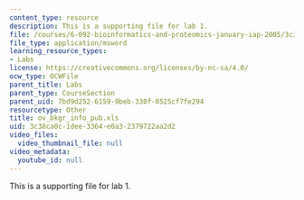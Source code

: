```yaml
---
content_type: resource
description: This is a supporting file for lab 1.
file: /courses/6-092-bioinformatics-and-proteomics-january-iap-2005/3c38ca0c1dee3364e0a32379722aa2d2_ov_bkgr_info_pub.xls
file_type: application/msword
learning_resource_types:
- Labs
license: https://creativecommons.org/licenses/by-nc-sa/4.0/
ocw_type: OCWFile
parent_title: Labs
parent_type: CourseSection
parent_uid: 7bd9d252-6159-9beb-330f-0525cf7fe294
resourcetype: Other
title: ov_bkgr_info_pub.xls
uid: 3c38ca0c-1dee-3364-e0a3-2379722aa2d2
video_files:
  video_thumbnail_file: null
video_metadata:
  youtube_id: null
---
```

This is a supporting file for lab 1.